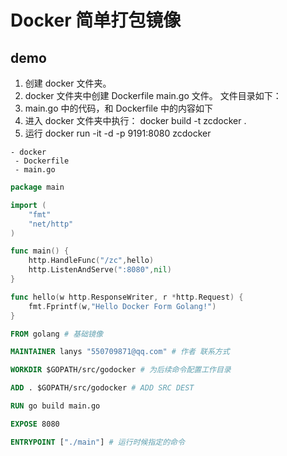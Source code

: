 # Docker 简单打包镜像

## demo

1. 创建 docker 文件夹。
2. docker 文件夹中创建 Dockerfile main.go 文件。 文件目录如下：
3. main.go 中的代码，和 Dockerfile 中的内容如下
4. 进入 docker 文件夹中执行： docker build -t zcdocker .
5. 运行 docker run -it -d -p 9191:8080  zcdocker

```Dir
- docker
 - Dockerfile
 - main.go
```

```go
package main

import (
	"fmt"
	"net/http"
)

func main() {
	http.HandleFunc("/zc",hello)
	http.ListenAndServe(":8080",nil)
}

func hello(w http.ResponseWriter, r *http.Request) {
	fmt.Fprintf(w,"Hello Docker Form Golang!")
}
```

```Dockerfile
FROM golang # 基础镜像

MAINTAINER lanys "550709871@qq.com" # 作者 联系方式

WORKDIR $GOPATH/src/godocker # 为后续命令配置工作目录

ADD . $GOPATH/src/godocker # ADD SRC DEST

RUN go build main.go

EXPOSE 8080

ENTRYPOINT ["./main"] # 运行时候指定的命令
```
